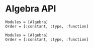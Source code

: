 # Algebra API

```@index
Modules = [Algebra]
Order = [:constant, :type, :function]
```

```@autodocs
Modules = [Algebra]
Order = [:constant, :type, :function]
```